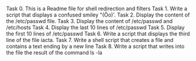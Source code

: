  Task 0. This is a Readme file for shell redirection and filters
 Task 1. Write a script that displays a confused smiley "(Ôo)'.
 Task 2. Display the content of the /etc/passwd file.
 Task 3. Display the content of /etc/passwd and /etc/hosts
 Task 4. Display the last 10 lines of /etc/passwd
 Task 5. Display the first 10 lines of /etc/passwd
 Task 6. Write a script that displays the third line of the file iacta.
 Task 7. Write a shell script that creates a file and contains a text ending by a new line
 Task 8. Write a script that writes into the file the result of the command ls -la
